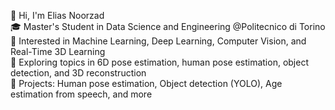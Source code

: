 👋 Hi, I'm Elias Noorzad  
🎓 Master's Student in Data Science and Engineering @Politecnico di Torino
🧠 Interested in Machine Learning, Deep Learning, Computer Vision, and Real-Time 3D Learning  
🔬 Exploring topics in 6D pose estimation, human pose estimation, object detection, and 3D reconstruction  
📂 Projects: Human pose estimation, Object detection (YOLO), Age estimation from speech, and more
